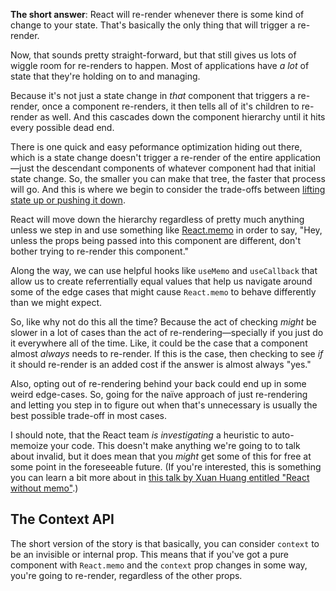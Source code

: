 **The short answer**: React will re-render whenever there is some kind of change to your state. That's basically the only thing that will trigger a re-render.

Now, that sounds pretty straight-forward, but that still gives us lots of wiggle room for re-renders to happen. Most of applications have _a lot_ of state that they're holding on to and managing.

Because it's not just a state change in _that_ component that triggers a re-render, once a component re-renders, it then tells all of it's children to re-render as well. And this cascades down the component hierarchy until it hits every possible dead end.

There is one quick and easy peformance optimization hiding out there, which is a state change doesn't trigger a re-render of the entire application—just the descendant components of whatever component had that initial state change. So, the smaller you can make that tree, the faster that process will go. And this is where we begin to consider the trade-offs between [lifting state up or pushing it down](Pushing%20state%20down.md).

React will move down the hierarchy regardless of pretty much anything unless we step in and use something like [React.memo](React.memo.md) in order to say, "Hey, unless the props being passed into this component are different, don't bother trying to re-render this component."

Along the way, we can use helpful hooks like `useMemo` and `useCallback` that allow us to create referrentially equal values that help us navigate around some of the edge cases that might cause `React.memo` to behave differently than we might expect.

So, like why not do this all the time? Because the act of checking _might_ be slower in a lot of cases than the act of re-rendering—specially if you just do it everywhere all of the time. Like, it could be the case that a component almost _always_ needs to re-render. If this is the case, then checking to see _if_ it should re-render is an added cost if the answer is almost always "yes."

Also, opting out of re-rendering behind your back could end up in some weird edge-cases. So, going for the naïve approach of just re-rendering and letting you step in to figure out when that's unnecessary is usually the best possible trade-off in most cases.

I should note, that the React team _is investigating_ a heuristic to auto-memoize your code. This doesn't make anything we're going to to talk about invalid, but it does mean that you _might_ get some of this for free at some point in the foreseeable future. (If you're interested, this is something you can learn a bit more about in [this talk by Xuan Huang entitled "React without memo"][without-memo].)

[without-memo]: https://www.youtube.com/watch?v=lGEMwh32soc

## The Context API

The short version of the story is that basically, you can consider `context` to be an invisible or internal prop. This means that if you've got a pure component with `React.memo` and the `context` prop changes in some way, you're going to re-render, regardless of the other props.
